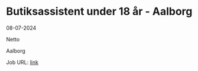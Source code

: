 # Butiksassistent under 18 år - Aalborg
08-07-2024

Netto

Aalborg

Job URL: [link](https://sallinggroup.com/job/ledige-stillinger/dc2b2fd1-94a5-4e7c-85a2-78826844c1ee)


